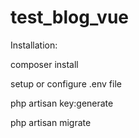# test_blog_vue

Installation:

composer install

setup or configure .env file

php artisan key:generate

php artisan migrate
